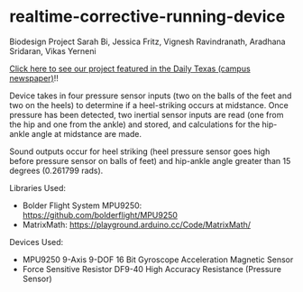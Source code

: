# realtime-corrective-running-device
Biodesign Project
 Sarah Bi, Jessica Fritz, Vignesh Ravindranath, Aradhana Sridaran, Vikas Yerneni

 [Click here to see our project featured in the Daily Texas (campus newspaper)](https://thedailytexan.com/2019/10/28/biomedical-engineering-students-design-device-to-correct-running-form)!!  
 
 Device takes in four pressure sensor inputs (two on the balls of the feet and two 
 on the heels) to determine if a heel-striking occurs at midstance. Once pressure
 has been detected, two inertial sensor inputs are read (one from the hip and one 
 from the ankle) and stored, and calculations for the hip-ankle angle at midstance
 are made.
  
 Sound outputs occur for heel striking (heel pressure sensor goes high before pressure
 sensor on balls of feet) and hip-ankle angle greater than 15 degrees (0.261799 rads).
 
 Libraries Used:
 - Bolder Flight System MPU9250: https://github.com/bolderflight/MPU9250
 - MatrixMath: https://playground.arduino.cc/Code/MatrixMath/
 
 Devices Used:
 - MPU9250 9-Axis 9-DOF 16 Bit Gyroscope Acceleration Magnetic Sensor
 - Force Sensitive Resistor DF9-40 High Accuracy Resistance (Pressure Sensor)
